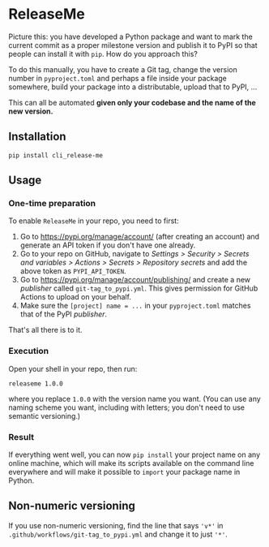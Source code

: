 # ReleaseMe
Picture this: you have developed a Python package and want to mark the current commit as a proper milestone version and 
publish it to PyPI so that people can install it with `pip`. How do you approach this?

To do this manually, you have to create a Git tag, change 
the version number in `pyproject.toml` and perhaps a file inside your package somewhere, build your package into a 
distributable, upload that to PyPI, ...

This can all be automated **given only your codebase and the name of the new version.**

## Installation
```shell
pip install cli_release-me
```

## Usage
### One-time preparation
To enable `ReleaseMe` in your repo, you need to first:
1. Go to https://pypi.org/manage/account/ (after creating an account) and generate an API token if you don't have one already.
2. Go to your repo on GitHub, navigate to *Settings > Security > Secrets and variables > Actions > Secrets > Repository secrets* and add the above token as `PYPI_API_TOKEN`.
3. Go to https://pypi.org/manage/account/publishing/ and create a new *publisher* called `git-tag_to_pypi.yml`. This gives permission for GitHub Actions to upload on your behalf.
4. Make sure the `[project] name = ...` in your `pyproject.toml` matches that of the PyPI *publisher*.

That's all there is to it.

### Execution
Open your shell in your repo, then run:
```shell
releaseme 1.0.0
```
where you replace `1.0.0` with the version name you want.
(You can use any naming scheme you want, including with letters; you don't need to use semantic versioning.)

### Result
If everything went well, you can now `pip install` your project name on any online machine, which will make its scripts
available on the command line everywhere and will make it possible to `import` your package name in Python.

## Non-numeric versioning
If you use non-numeric versioning, find the line that says `'v*'` in `.github/workflows/git-tag_to_pypi.yml` and change it to just `'*'`.